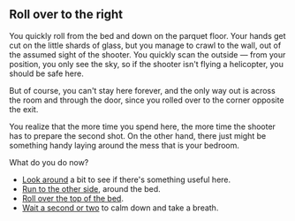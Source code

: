 Roll over to the right
-----

You quickly roll from the bed and down on the parquet floor. Your hands get cut on the little shards of glass, but you manage to crawl to the wall, out of the assumed sight of the shooter. You quickly scan the outside &mdash; from your position, you only see the sky, so if the shooter isn't flying a helicopter, you should be safe here. 

But of course, you can't stay here forever, and the only way out is across the room and through the door, since you rolled over to the corner opposite the exit.

You realize that the more time you spend here, the more time the shooter has to prepare the second shot. On the other hand, there just might be something handy laying around the mess that is your bedroom.

What do you do now?

* [Look around](BaseballBat.html) a bit to see if there's something useful here.
* [Run to the other side](RunAroundBed.html), around the bed.
* [Roll over the top of the bed](RollOverBed.html).
* [Wait a second or two](WaitInCorner.html) to calm down and take a breath.